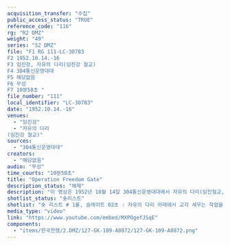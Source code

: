 ```yaml
---
acquisition_transfer: "수집"
public_access_status: "TRUE"
reference_code: "116"
rg: "R2 DMZ"
weight: "49"
series: "S2 DMZ"
file: "F1 RG 111-LC-30783
F2 1952.10.14.-16
F3 임진강, 자유의 다리(임진강 철교)
F4 304통신운영대대
F5 해당없음 
F6 무성 
F7 10분58초 "
file_number: "111"
local_identifier: "LC-30783"
date: "1952.10.14.-16"
venues: 
  - "임진강"
  - "자유의 다리
(임진강 철교)"
sources: 
  - "304통신운영대대"
creators: 
  - "해당없음"
audio: "무성"
time_courts: "10분58초"
title: "Operation Freedom Gate"
description_status: "해제"
description: "이 영상은 1952년 10월 14일 304통신운영대대에서 자유의 다리(임진철교, 문산읍 마정리-장단면 노상리)를 복수하는 것을 담고 있다. 이 공사는 2건설공병단 84건설공병대대가 직접 나섰는데 기존 임진강 철교의 보수공사와 문산읍 마정리 ‘독개다리’와 연결하는 다리 공사를 맡아 진행된 것이다. "
shotlist_status: "숏리스트"
shotlist: "숏 리스트 # 1롤, 슬레이트 02초 : 자유의 다리 아래에서 교각 세우는 작업을 하고 있는 사람들, 크레인으로 교 각을 운반하고 있다. # 2롤, 슬레이트 1분05초 : 교각이 세워지고 있다. 교각 작업은 한국 민간인들이 직접 하고 있다. # 3롤, 슬레이트 2분18초 : 자유의 다리가 보인다. 교각 작업이 계속 이어진다. # 4롤 슬레이트 3분19초 : 자유의 다리 옆에서 새로운 교각 작업이 이어진다. 보트를 이용해 교각 빔 을 이동하고 있다. 이미 폭격으로 파괴된 자유의 다리가 있다. # 5롤 슬레이트 4분22초 : 여러 고무보트를 이용해 빔이 옮겨지고 있다. 크레인으로 이용해 빔이 상부 로 옮겨진다. # 7롤 슬레이트 6분39초 : 다른 빔들이 크레인으로 다시 상부로 옮겨진다. 주변에 파괴된 자유의 다리 다른 교각이 보인다. # 8롤 슬레이트 7분43초 : 계속 교각 작업이 이어진다. # 9롤 슬레이트 8분46초 : 미군 기술자가 크레인 위에서 감독하고 있다. # 10롤 슬레이트 9분53초 : 크레인이 큰 교각의 빔을 세우고 있다. 주변에 파괴된 기존 다리를 비추고 있다. "
media_type: "video"
link: "https://www.youtube.com/embed/MXPOgefJSqE"
components: 
  - "items/한국전쟁/2.DMZ/127-GK-109-A8872/127-GK-109-A8872.png"
---
```

